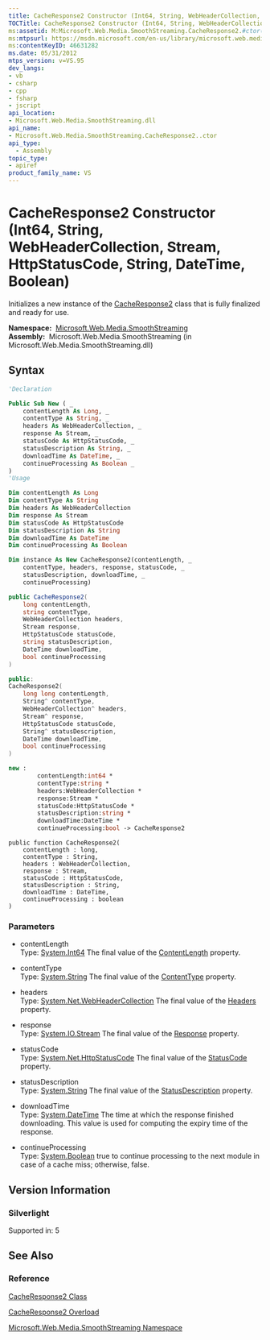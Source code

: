 ```yaml
---
title: CacheResponse2 Constructor (Int64, String, WebHeaderCollection, Stream, HttpStatusCode, String, DateTime, Boolean) (Microsoft.Web.Media.SmoothStreaming)
TOCTitle: CacheResponse2 Constructor (Int64, String, WebHeaderCollection, Stream, HttpStatusCode, String, DateTime, Boolean)
ms:assetid: M:Microsoft.Web.Media.SmoothStreaming.CacheResponse2.#ctor(System.Int64,System.String,System.Net.WebHeaderCollection,System.IO.Stream,System.Net.HttpStatusCode,System.String,System.DateTime,System.Boolean)
ms:mtpsurl: https://msdn.microsoft.com/en-us/library/microsoft.web.media.smoothstreaming.cacheresponse2.cacheresponse2(v=VS.95)
ms:contentKeyID: 46631282
ms.date: 05/31/2012
mtps_version: v=VS.95
dev_langs:
- vb
- csharp
- cpp
- fsharp
- jscript
api_location:
- Microsoft.Web.Media.SmoothStreaming.dll
api_name:
- Microsoft.Web.Media.SmoothStreaming.CacheResponse2..ctor
api_type:
  - Assembly
topic_type:
- apiref
product_family_name: VS
---
```


# CacheResponse2 Constructor (Int64, String, WebHeaderCollection, Stream, HttpStatusCode, String, DateTime, Boolean)

Initializes a new instance of the [CacheResponse2](cacheresponse2-class-microsoft-web-media-smoothstreaming.md) class that is fully finalized and ready for use.

**Namespace:**  [Microsoft.Web.Media.SmoothStreaming](microsoft-web-media-smoothstreaming-namespace_1.md)  
**Assembly:**  Microsoft.Web.Media.SmoothStreaming (in Microsoft.Web.Media.SmoothStreaming.dll)

## Syntax

```vb
'Declaration

Public Sub New ( _
    contentLength As Long, _
    contentType As String, _
    headers As WebHeaderCollection, _
    response As Stream, _
    statusCode As HttpStatusCode, _
    statusDescription As String, _
    downloadTime As DateTime, _
    continueProcessing As Boolean _
)
'Usage

Dim contentLength As Long
Dim contentType As String
Dim headers As WebHeaderCollection
Dim response As Stream
Dim statusCode As HttpStatusCode
Dim statusDescription As String
Dim downloadTime As DateTime
Dim continueProcessing As Boolean

Dim instance As New CacheResponse2(contentLength, _
    contentType, headers, response, statusCode, _
    statusDescription, downloadTime, _
    continueProcessing)
```

```csharp
public CacheResponse2(
    long contentLength,
    string contentType,
    WebHeaderCollection headers,
    Stream response,
    HttpStatusCode statusCode,
    string statusDescription,
    DateTime downloadTime,
    bool continueProcessing
)
```

```cpp
public:
CacheResponse2(
    long long contentLength, 
    String^ contentType, 
    WebHeaderCollection^ headers, 
    Stream^ response, 
    HttpStatusCode statusCode, 
    String^ statusDescription, 
    DateTime downloadTime, 
    bool continueProcessing
)
```

``` fsharp
new : 
        contentLength:int64 * 
        contentType:string * 
        headers:WebHeaderCollection * 
        response:Stream * 
        statusCode:HttpStatusCode * 
        statusDescription:string * 
        downloadTime:DateTime * 
        continueProcessing:bool -> CacheResponse2
```

```jscript
public function CacheResponse2(
    contentLength : long, 
    contentType : String, 
    headers : WebHeaderCollection, 
    response : Stream, 
    statusCode : HttpStatusCode, 
    statusDescription : String, 
    downloadTime : DateTime, 
    continueProcessing : boolean
)
```

### Parameters

  - contentLength  
    Type: [System.Int64](https://msdn.microsoft.com/library/6yy583ek\(v=vs.95\))  
    The final value of the [ContentLength](cacheresponse-contentlength-property-microsoft-web-media-smoothstreaming_1.md) property.

<!-- end list -->

  - contentType  
    Type: [System.String](https://msdn.microsoft.com/library/s1wwdcbf\(v=vs.95\))  
    The final value of the [ContentType](cacheresponse-contenttype-property-microsoft-web-media-smoothstreaming_1.md) property.

<!-- end list -->

  - headers  
    Type: [System.Net.WebHeaderCollection](https://msdn.microsoft.com/library/1beth6ct\(v=vs.95\))  
    The final value of the [Headers](cacheresponse-headers-property-microsoft-web-media-smoothstreaming_1.md) property.

<!-- end list -->

  - response  
    Type: [System.IO.Stream](https://msdn.microsoft.com/library/8f86tw9e\(v=vs.95\))  
    The final value of the [Response](cacheresponse-response-property-microsoft-web-media-smoothstreaming_1.md) property.

<!-- end list -->

  - statusCode  
    Type: [System.Net.HttpStatusCode](https://msdn.microsoft.com/library/f92ssyy1\(v=vs.95\))  
    The final value of the [StatusCode](cacheresponse-statuscode-property-microsoft-web-media-smoothstreaming_1.md) property.

<!-- end list -->

  - statusDescription  
    Type: [System.String](https://msdn.microsoft.com/library/s1wwdcbf\(v=vs.95\))  
    The final value of the [StatusDescription](cacheresponse-statusdescription-property-microsoft-web-media-smoothstreaming_1.md) property.

<!-- end list -->

  - downloadTime  
    Type: [System.DateTime](https://msdn.microsoft.com/library/03ybds8y\(v=vs.95\))  
    The time at which the response finished downloading. This value is used for computing the expiry time of the response.

<!-- end list -->

  - continueProcessing  
    Type: [System.Boolean](https://msdn.microsoft.com/library/a28wyd50\(v=vs.95\))  
    true to continue processing to the next module in case of a cache miss; otherwise, false.

## Version Information

### Silverlight

Supported in: 5  

## See Also

### Reference

[CacheResponse2 Class](cacheresponse2-class-microsoft-web-media-smoothstreaming.md)

[CacheResponse2 Overload](cacheresponse2-constructor-microsoft-web-media-smoothstreaming.md)

[Microsoft.Web.Media.SmoothStreaming Namespace](microsoft-web-media-smoothstreaming-namespace_1.md)

